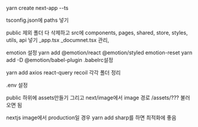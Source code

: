 yarn create next-app <project-name> --ts

tsconfig.json에 paths 넣기

public 제외 폴더 다 삭제하고 src에
components, pages, shared, store, styles, utils, api 넣기
\_app.tsx \_documnet.tsx 관리,

emotion 설정
yarn add @emotion/react @emotion/styled emotion-reset
yarn add -D @emotion/babel-plugin
.babelrc설정

yarn add axios react-query recoil
각각 폴더 정리

.env 설정

public 하위에 assets만들기 그리고 next/image에서 image 경로 /assets/??? 불러오면 됨

nextjs image에서 production일 경우 yarn add sharp를 하면 최적화에 좋음

